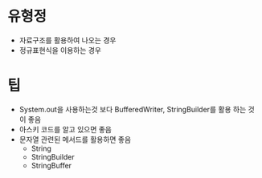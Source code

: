 # 유형정
- 자료구조를 활용하여 나오는 경우
- 정규표현식을 이용하는 경우


# 팁
- System.out을 사용하는것 보다 BufferedWriter, StringBuilder를 활용 하는 것이 좋음
- 아스키 코드를 알고 있으면 좋음
- 문자열 관련된 메서드를 활용하면 좋음
  - String
  - StringBuilder
  - StringBuffer
